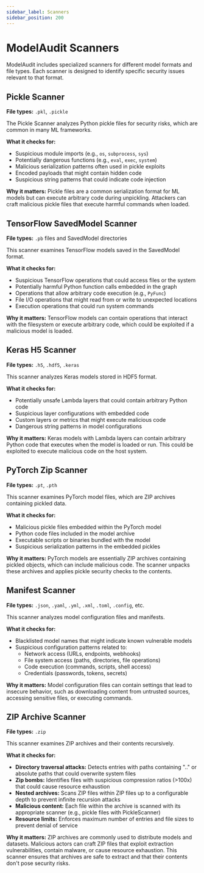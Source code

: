 ```yaml
---
sidebar_label: Scanners
sidebar_position: 200
---
```


# ModelAudit Scanners

ModelAudit includes specialized scanners for different model formats and file types. Each scanner is designed to identify specific security issues relevant to that format.

## Pickle Scanner

**File types:** `.pkl`, `.pickle`

The Pickle Scanner analyzes Python pickle files for security risks, which are common in many ML frameworks.

**What it checks for:**

- Suspicious module imports (e.g., `os`, `subprocess`, `sys`)
- Potentially dangerous functions (e.g., `eval`, `exec`, `system`)
- Malicious serialization patterns often used in pickle exploits
- Encoded payloads that might contain hidden code
- Suspicious string patterns that could indicate code injection

**Why it matters:**
Pickle files are a common serialization format for ML models but can execute arbitrary code during unpickling. Attackers can craft malicious pickle files that execute harmful commands when loaded.

## TensorFlow SavedModel Scanner

**File types:** `.pb` files and SavedModel directories

This scanner examines TensorFlow models saved in the SavedModel format.

**What it checks for:**

- Suspicious TensorFlow operations that could access files or the system
- Potentially harmful Python function calls embedded in the graph
- Operations that allow arbitrary code execution (e.g., `PyFunc`)
- File I/O operations that might read from or write to unexpected locations
- Execution operations that could run system commands

**Why it matters:**
TensorFlow models can contain operations that interact with the filesystem or execute arbitrary code, which could be exploited if a malicious model is loaded.

## Keras H5 Scanner

**File types:** `.h5`, `.hdf5`, `.keras`

This scanner analyzes Keras models stored in HDF5 format.

**What it checks for:**

- Potentially unsafe Lambda layers that could contain arbitrary Python code
- Suspicious layer configurations with embedded code
- Custom layers or metrics that might execute malicious code
- Dangerous string patterns in model configurations

**Why it matters:**
Keras models with Lambda layers can contain arbitrary Python code that executes when the model is loaded or run. This could be exploited to execute malicious code on the host system.

## PyTorch Zip Scanner

**File types:** `.pt`, `.pth`

This scanner examines PyTorch model files, which are ZIP archives containing pickled data.

**What it checks for:**

- Malicious pickle files embedded within the PyTorch model
- Python code files included in the model archive
- Executable scripts or binaries bundled with the model
- Suspicious serialization patterns in the embedded pickles

**Why it matters:**
PyTorch models are essentially ZIP archives containing pickled objects, which can include malicious code. The scanner unpacks these archives and applies pickle security checks to the contents.

## Manifest Scanner

**File types:** `.json`, `.yaml`, `.yml`, `.xml`, `.toml`, `.config`, etc.

This scanner analyzes model configuration files and manifests.

**What it checks for:**

- Blacklisted model names that might indicate known vulnerable models
- Suspicious configuration patterns related to:
  - Network access (URLs, endpoints, webhooks)
  - File system access (paths, directories, file operations)
  - Code execution (commands, scripts, shell access)
  - Credentials (passwords, tokens, secrets)

**Why it matters:**
Model configuration files can contain settings that lead to insecure behavior, such as downloading content from untrusted sources, accessing sensitive files, or executing commands.

## ZIP Archive Scanner

**File types:** `.zip`

This scanner examines ZIP archives and their contents recursively.

**What it checks for:**

- **Directory traversal attacks:** Detects entries with paths containing ".." or absolute paths that could overwrite system files
- **Zip bombs:** Identifies files with suspicious compression ratios (>100x) that could cause resource exhaustion
- **Nested archives:** Scans ZIP files within ZIP files up to a configurable depth to prevent infinite recursion attacks
- **Malicious content:** Each file within the archive is scanned with its appropriate scanner (e.g., pickle files with PickleScanner)
- **Resource limits:** Enforces maximum number of entries and file sizes to prevent denial of service

**Why it matters:**
ZIP archives are commonly used to distribute models and datasets. Malicious actors can craft ZIP files that exploit extraction vulnerabilities, contain malware, or cause resource exhaustion. This scanner ensures that archives are safe to extract and that their contents don't pose security risks.
